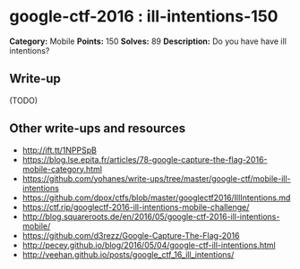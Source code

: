 # google-ctf-2016 : ill-intentions-150

**Category:** Mobile
**Points:** 150
**Solves:** 89
**Description:**
Do you have have ill intentions?


## Write-up

(TODO)

## Other write-ups and resources

* <http://ift.tt/1NPPSpB>
* <https://blog.lse.epita.fr/articles/78-google-capture-the-flag-2016-mobile-category.html>
* https://github.com/yohanes/write-ups/tree/master/google-ctf/mobile-ill-intentions
* https://github.com/dpox/ctfs/blob/master/googlectf2016/IllIntentions.md
* https://ctf.rip/googlectf-2016-ill-intentions-mobile-challenge/
* http://blog.squareroots.de/en/2016/05/google-ctf-2016-ill-intentions-mobile/
* https://github.com/d3rezz/Google-Capture-The-Flag-2016
* http://pecey.github.io/blog/2016/05/04/google-ctf-ill-intentions.html
* http://veehan.github.io/posts/google_ctf_16_ill_intentions/
